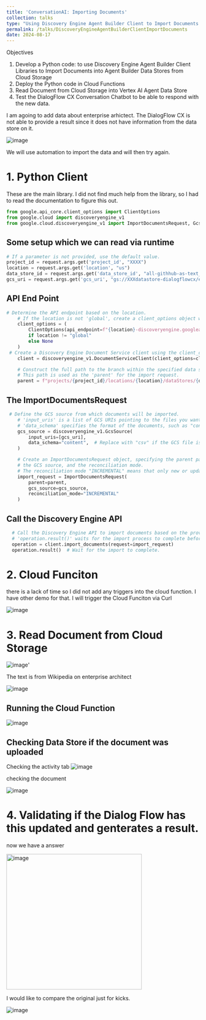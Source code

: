 ```yaml
---
title: 'ConversationAI: Importing Documents'
collection: talks
type: "Using Discovery Engine Agent Builder Client to Import Documents into a Vertex AI Agent Datastore from Cloud Storage via Cloud Function"
permalink: /talks/DiscoveryEngineAgentBuilderClientImportDocuments
date: 2024-08-17
---
```


Objectives

1. Develop a Python code:  to use Discovery Engine Agent Builder Client Libraries to Import Documents into Agent Builder Data Stores from Cloud Storage
2. Deploy the Python code in Cloud Functions
3. Read Document from Cloud Storage into Vertex AI Agent Data Store
4. Test the DialogFlow CX Conversation Chatbot to be able to respond with the new data.

I am agoing to add data about enterprise arhictect. The DialogFlow CX is not able to provide a result since it does not have information from the data store on it.

![image](https://github.com/user-attachments/assets/7438a251-7c2c-4365-ad67-0ff7e85a67c3)

We will use automation to import the data and will then try again.

# 1. Python Client
These are the main library. I did not find much help from the library, so I had to read the documentation to figure this out.
```python
from google.api_core.client_options import ClientOptions
from google.cloud import discoveryengine_v1
from google.cloud.discoveryengine_v1 import ImportDocumentsRequest, GcsSource
```

## Some setup which we can read via runtime
```python
# If a parameter is not provided, use the default value.
project_id = request.args.get('project_id', "XXXX")
location = request.args.get('location', "us")
data_store_id = request.args.get('data_store_id', "all-githhub-as-text_XXXXX0")
gcs_uri = request.args.get('gcs_uri', "gs://XXXdatastore-dialogflowcx/enterprisearchitect.txt")
```

## API End Point
```python
# Determine the API endpoint based on the location.
    # If the location is not 'global', create a client_options object with the appropriate API endpoint.
    client_options = (
        ClientOptions(api_endpoint=f"{location}-discoveryengine.googleapis.com")
        if location != "global"
        else None
    )
 # Create a Discovery Engine Document Service client using the client_options.
    client = discoveryengine_v1.DocumentServiceClient(client_options=client_options)

    # Construct the full path to the branch within the specified data store.
    # This path is used as the 'parent' for the import request.
    parent = f"projects/{project_id}/locations/{location}/dataStores/{data_store_id}/branches/default_branch"
```

## The ImportDocumentsRequest
```python
 # Define the GCS source from which documents will be imported.
    # 'input_uris' is a list of GCS URIs pointing to the files you want to import.
    # 'data_schema' specifies the format of the documents, such as "content" or "csv".
    gcs_source = discoveryengine_v1.GcsSource(
        input_uris=[gcs_uri],
        data_schema="content",  # Replace with "csv" if the GCS file is in CSV format.
    )

    # Create an ImportDocumentsRequest object, specifying the parent path,
    # the GCS source, and the reconciliation mode.
    # The reconciliation mode "INCREMENTAL" means that only new or updated documents are imported.
    import_request = ImportDocumentsRequest(
        parent=parent,
        gcs_source=gcs_source,
        reconciliation_mode="INCREMENTAL"
    )

```
## Call the Discovery Engine API
```python
  # Call the Discovery Engine API to import documents based on the provided request.
  # 'operation.result()' waits for the import process to complete before proceeding.
  operation = client.import_documents(request=import_request)
  operation.result()  # Wait for the import to complete.
```

# 2. Cloud Funciton

there is a lack of time so I did not add any triggers into the cloud function. I have other demo for that. I will trigger the Cloud Funciton via Curl

![image](https://github.com/user-attachments/assets/ae91cfd2-7ab2-48ec-9f07-b3ccc8e01da1)

# 3. Read Document from Cloud Storage

![image](https://github.com/user-attachments/assets/6e7abc9e-a69d-4640-9e42-149584b13a28)'

The text is from Wikipedia on enterprise architect

![image](https://github.com/user-attachments/assets/9a2f36e9-aa5a-41bf-ba28-4c41d2e9f081)

## Running the Cloud Function
![image](https://github.com/user-attachments/assets/d2af86ec-db68-4697-8af3-4a22cf51ca84)

## Checking Data Store if the document was uploaded

Checking the activity tab
![image](https://github.com/user-attachments/assets/3c7792d9-7d2a-41b3-9ea9-bb3825a51d16)

checking the document

![image](https://github.com/user-attachments/assets/08182acd-73d2-4bee-97f0-b3488b666696)

# 4. Validating if the Dialog Flow has this updated and genterates a result.

now we have a answer

<img width="353" alt="image" src="https://github.com/user-attachments/assets/d18853d1-8602-4eb7-8a41-ee77227f3802">

I would like to compare the original just for kicks.

![image](https://github.com/user-attachments/assets/99cf5861-0a73-4c05-bf7e-e50d57ee41df)









